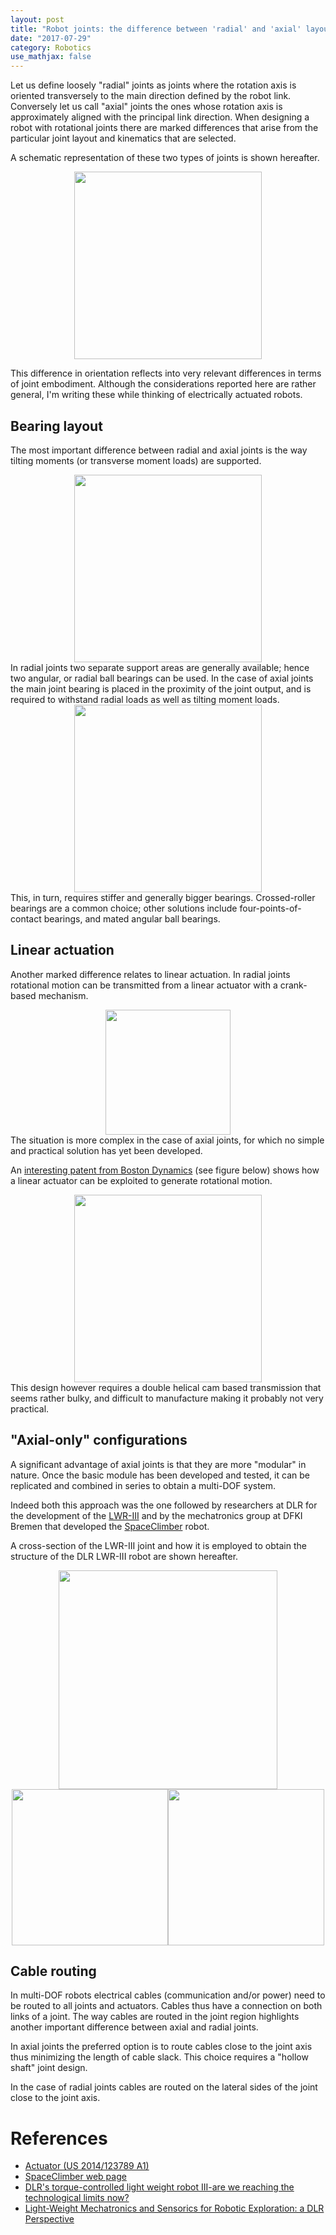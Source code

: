 ```yaml
---
layout: post
title: "Robot joints: the difference between 'radial' and 'axial' layouts"
date: "2017-07-29"
category: Robotics
use_mathjax: false
---
```


Let us define loosely "radial" joints as joints where the rotation axis is oriented transversely to the main direction defined by the robot link. Conversely let us call "axial" joints the ones whose rotation axis is approximately aligned with the principal link direction. When designing a robot with rotational joints there are marked differences that arise from the particular joint layout and kinematics that are selected.



A schematic representation of these two types of joints is shown hereafter.

<div align="center"><img src='{{ site.url }}/asset-bank/rad_vs_ax.svg' height='300pt'/></div>

This difference in orientation reflects into very relevant differences in terms of joint embodiment.
Although the considerations reported here are rather general, I'm writing these while thinking of electrically actuated robots.

## Bearing layout

The most important difference between radial and axial joints is the way tilting moments (or transverse moment loads) are supported.
<div align="center"><img src='{{ site.url }}/asset-bank/rad_vs_ax_2.svg' height='300pt'/></div>
In radial joints two separate support areas are generally available; hence two angular, or radial ball bearings can be used.
In the case of axial joints the main joint bearing is placed in the proximity of the joint output, and is required to withstand radial loads as well as tilting moment loads.
<div align="center"><img src ='{{ site.url }}/asset-bank/rad_vs_ax_2_eq.svg' height='300pt'/></div>
This, in turn, requires stiffer and generally bigger bearings.
Crossed-roller bearings are a common choice; other solutions include four-points-of-contact bearings, and mated angular ball bearings.

## Linear actuation

Another marked difference relates to linear actuation.
In radial joints rotational motion can be transmitted from a linear actuator with a crank-based mechanism.
<div align="center"><img src='{{ site.url }}/asset-bank/crank-mechanism.svg' height='200pt'/></div>
The situation is more complex in the case of axial joints, for which no simple and practical solution has yet been developed.

An [interesting patent from Boston Dynamics](US2014123789A1) (see figure below) shows how a linear actuator can be exploited to generate rotational motion.
<div align="center"><img src='{{ site.url }}/asset-bank/US2014123789A1.PNG' height='300pt'/></div>
This design however requires a double helical cam based transmission that seems rather bulky, and difficult to manufacture making it probably not very practical.

## "Axial-only" configurations

A significant advantage of axial joints is that they are more "modular" in nature.
Once the basic module has been developed and tested, it can be replicated and combined in series to obtain a multi-DOF system.

Indeed both this approach was the one followed by researchers at DLR for the development of the [LWR-III](hirzinger_02) and by the mechatronics group at DFKI Bremen that developed the [SpaceClimber](spaceclimber-web) robot.

A cross-section of the LWR-III joint and how it is employed to obtain the structure of the DLR LWR-III robot are shown hereafter.

<div align="center"><img src='{{ site.url }}/asset-bank/dlr-lwr-iii-joint.jpg' height='350pt'/></div>
<div align="center"><img src='{{ site.url }}/asset-bank/dlr-lwr-iii-modularity-2.jpg' height='250pt'><img src='{{ site.url }}/asset-bank/dlr-lwr-iii-modularity.jpg' height='250pt'></div>

## Cable routing

In multi-DOF robots electrical cables (communication and/or power) need to be routed to all joints and actuators. Cables thus have a connection on both links of a joint. The way cables are routed in the joint region highlights another important difference between axial and radial joints.

In axial joints the preferred option is to route cables close to the joint axis thus minimizing the length of cable slack. This choice requires a "hollow shaft" joint design.

In the case of radial joints cables are routed on the lateral sides of the joint close to the joint axis.

# References

[US2014123789A1]: https://worldwide.espacenet.com/publicationDetails/biblio?FT=D&date=20140508&DB=EPODOC&locale=en_EP&CC=US&NR=2014123789A1&KC=A1&ND=5
[spaceclimber-web]: http://robotik.dfki-bremen.de/en/research/robot-systems/spaceclimber.html
[schafer_08]: elib.dlr.de/55362/1/i-sairas2008_Schäfer.pdf
[hirzinger_02]: http://ieeexplore.ieee.org/document/1014788/

- [Actuator (US 2014/123789 A1)][US2014123789A1]
- [SpaceClimber web page][spaceclimber-web]
- [DLR's torque-controlled light weight robot III-are we reaching the technological limits now?][hirzinger_02]
- [Light-Weight Mechatronics and Sensorics for Robotic Exploration: a DLR Perspective][schafer_08]
